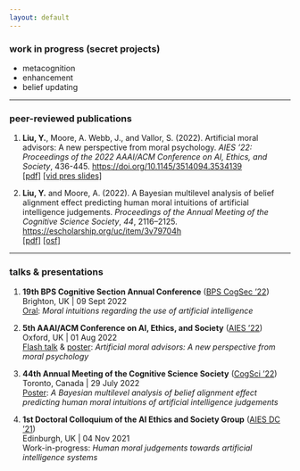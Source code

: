 ```yaml
---
layout: default
---
```


### work in progress (secret projects)

* metacognition 
* enhancement
* belief updating 

---

### peer-reviewed publications

1. **Liu, Y.**, Moore, A. Webb, J., and Vallor, S. (2022). Artificial moral advisors: A new perspective from moral psychology. *AIES ’22: Proceedings of the 2022 AAAI/ACM Conference on AI, Ethics, and Society*, 436-445. https://doi.org/10.1145/3514094.3534139 \
[[pdf]](/papers/Liuetal2022.pdf) [[vid pres slides]](/presentations/AIES22_lightning_slides.pdf) 

2. **Liu, Y.** and Moore, A. (2022). A Bayesian multilevel analysis of belief alignment effect predicting human moral intuitions of artificial intelligence judgements. *Proceedings of the Annual Meeting of the Cognitive Science Society*, *44*, 2116–2125. https://escholarship.org/uc/item/3v79704h \
[[pdf]](/papers/LiuMoore2022.pdf) [[osf]](https://osf.io/7qjt3/)

---

### talks & presentations 

1. **19th BPS Cognitive Section Annual Conference** ([BPS CogSec ’22](https://www.cogsec2022.com/)) \
    Brighton, UK | 09 Sept 2022 \
    [Oral](/presentations/CogSec22_slides.pdf): 
    *Moral intuitions regarding the use of artificial intelligence*

2. **5th AAAI/ACM Conference on AI, Ethics, and Society** ([AIES ’22](https://www.aies-conference.com/2022/)) \
    Oxford, UK | 01 Aug 2022 \
    [Flash talk](/presentations/AIES22_vid_slides.pdf) & [poster](/presentations/AIES22_poster.pdf): 
    *Artificial moral advisors: A new perspective from moral psychology* 

3. **44th Annual Meeting of the Cognitive Science Society** ([CogSci ’22](https://cognitivesciencesociety.org/cogsci-2022/)) \
    Toronto, Canada | 29 July 2022 \
    [Poster](/presentations/CogSci22_poster.pdf): 
    *A Bayesian multilevel analysis of belief alignment effect predicting human moral intuitions of artificial intelligence judgements*

4. **1st Doctoral Colloquium of the AI Ethics and Society Group** ([AIES DC ’21](https://www.ai-ethics.org/doctoral-colloquium)) \
    Edinburgh, UK | 04 Nov 2021 \
    Work-in-progress: 
    *Human moral judgements towards artificial intelligence systems*
